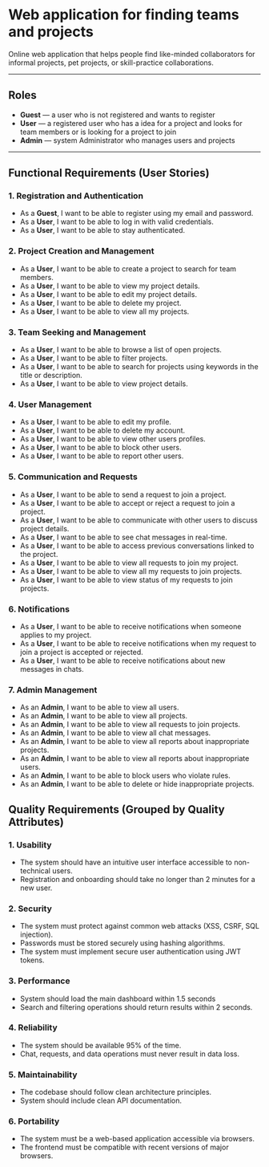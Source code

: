 # Web application for finding teams and projects

Online web application that helps people find like-minded collaborators for informal projects, pet projects, or skill-practice collaborations.

---

## Roles
- **Guest** — a user who is not registered and wants to register
- **User** — a registered user who has a idea for a project and looks for team members or is looking for a project to join
- **Admin** — system Administrator who manages users and projects

---

## Functional Requirements (User Stories)

### 1. Registration and Authentication

- As a **Guest**, I want to be able to register using my email and password.
- As a **User**, I want to be able to log in with valid credentials.
- As a **User**, I want to be able to stay authenticated.

### 2. Project Creation and Management

- As a **User**, I want to be able to create a project to search for team members.
- As a **User**, I want to be able to view my project details.
- As a **User**, I want to be able to edit my project details.
- As a **User**, I want to be able to delete my project.
- As a **User**, I want to be able to view all my projects.

### 3. Team Seeking and Management

- As a **User**, I want to be able to browse a list of open projects.
- As a **User**, I want to be able to filter projects.
- As a **User**, I want to be able to search for projects using keywords in the title or description.
- As a **User**, I want to be able to view project details.

### 4. User Management

- As a **User**, I want to be able to edit my profile.
- As a **User**, I want to be able to delete my account.
- As a **User**, I want to be able to view other users profiles.
- As a **User**, I want to be able to block other users.
- As a **User**, I want to be able to report other users.

### 5. Communication and Requests

- As a **User**, I want to be able to send a request to join a project.
- As a **User**, I want to be able to accept or reject a request to join a project.
- As a **User**, I want to be able to communicate with other users to discuss project details.
- As a **User**, I want to be able to see chat messages in real-time.
- As a **User**, I want to be able to access previous conversations linked to the project.
- As a **User**, I want to be able to view all requests to join my project.
- As a **User**, I want to be able to view all my requests to join projects.
- As a **User**, I want to be able to view status of my requests to join projects.

### 6. Notifications

- As a **User**, I want to be able to receive notifications when someone applies to my project.
- As a **User**, I want to be able to receive notifications when my request to join a project is accepted or rejected.
- As a **User**, I want to be able to receive notifications about new messages in chats.

### 7. Admin Management

- As an **Admin**, I want to be able to view all users.
- As an **Admin**, I want to be able to view all projects.
- As an **Admin**, I want to be able to view all requests to join projects.
- As an **Admin**, I want to be able to view all chat messages.
- As an **Admin**, I want to be able to view all reports about inappropriate projects.
- As an **Admin**, I want to be able to view all reports about inappropriate users.
- As an **Admin**, I want to be able to block users who violate rules.
- As an **Admin**, I want to be able to delete or hide inappropriate projects.

## Quality Requirements (Grouped by Quality Attributes)

### 1. Usability

- The system should have an intuitive user interface accessible to non-technical users.
- Registration and onboarding should take no longer than 2 minutes for a new user.


### 2. Security

- The system must protect against common web attacks (XSS, CSRF, SQL injection).
- Passwords must be stored securely using hashing algorithms.
- The system must implement secure user authentication using JWT tokens.

### 3. Performance
- System should load the main dashboard within 1.5 seconds
- Search and filtering operations should return results within 2 seconds.


### 4. Reliability

- The system should be available 95% of the time.
- Chat, requests, and data operations must never result in data loss.

### 5. Maintainability

- The codebase should follow clean architecture principles.
- System should include clean API documentation.

### 6. Portability

- The system must be a web-based application accessible via browsers.
- The frontend must be compatible with recent versions of major browsers.
